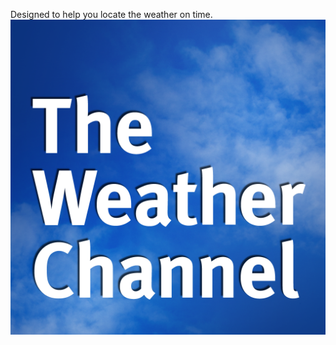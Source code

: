 Designed to help you locate the weather on time.
![alt tag](https://github.com/Amelen0/WeatherScript/blob/master/images/mzl.xcxvyupx.png)
